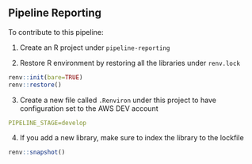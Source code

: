 ## Pipeline Reporting

To contribute to this pipeline:

1. Create an R project under `pipeline-reporting`

2. Restore R environment by restoring all the libraries under `renv.lock`

```r
renv::init(bare=TRUE)
renv::restore()
```

3. Create a new file called `.Renviron` under this project to have configuration set to the AWS DEV account

```yaml
PIPELINE_STAGE=develop
```

4. If you add a new library, make sure to index the library to the lockfile

```r
renv::snapshot()
```
